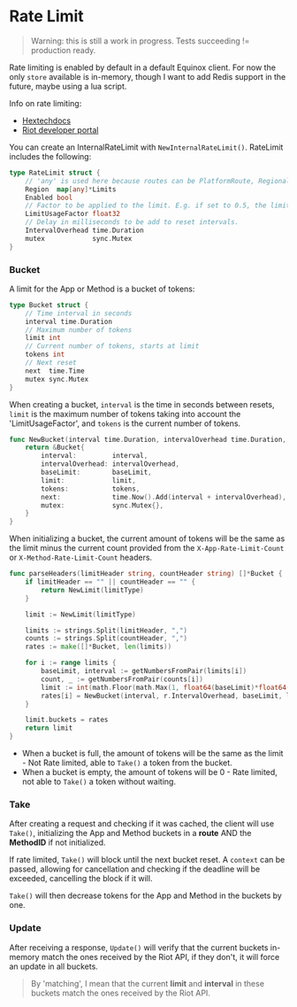 # Rate Limit

> Warning: this is still a work in progress. Tests succeeding != production ready.

Rate limiting is enabled by default in a default Equinox client. For now the only `store` available is in-memory, though I want to add Redis support in the future, maybe using a lua script.

Info on rate limiting:

- [Hextechdocs](https://hextechdocs.dev/rate-limiting/)
- [Riot developer portal](https://developer.riotgames.com/docs/portal#web-apis_rate-limiting)

You can create an InternalRateLimit with `NewInternalRateLimit()`. RateLimit includes the following:

```go
type RateLimit struct {
	// 'any' is used here because routes can be PlatformRoute, RegionalRoute...
	Region  map[any]*Limits
	Enabled bool
	// Factor to be applied to the limit. E.g. if set to 0.5, the limit will be reduced by 50%.
	LimitUsageFactor float32
	// Delay in milliseconds to be add to reset intervals.
	IntervalOverhead time.Duration
	mutex            sync.Mutex
}
```

### Bucket

A limit for the App or Method is a bucket of tokens:

```go
type Bucket struct {
	// Time interval in seconds
	interval time.Duration
	// Maximum number of tokens
	limit int
	// Current number of tokens, starts at limit
	tokens int
	// Next reset
	next  time.Time
	mutex sync.Mutex
}
```

When creating a bucket, `interval` is the time in seconds between resets, `limit` is the maximum number of tokens taking into account the 'LimitUsageFactor', and `tokens` is the current number of tokens.

```go
func NewBucket(interval time.Duration, intervalOverhead time.Duration, baseLimit int, limit int, tokens int) *Bucket {
	return &Bucket{
		interval:         interval,
		intervalOverhead: intervalOverhead,
		baseLimit:        baseLimit,
		limit:            limit,
		tokens:           tokens,
		next:             time.Now().Add(interval + intervalOverhead),
		mutex:            sync.Mutex{},
	}
}
```

When initializing a bucket, the current amount of tokens will be the same as the limit minus the current count provided from the `X-App-Rate-Limit-Count` or `X-Method-Rate-Limit-Count` headers.

```go
func parseHeaders(limitHeader string, countHeader string) []*Bucket {
	if limitHeader == "" || countHeader == "" {
		return NewLimit(limitType)
	}

	limit := NewLimit(limitType)

	limits := strings.Split(limitHeader, ",")
	counts := strings.Split(countHeader, ",")
	rates := make([]*Bucket, len(limits))

	for i := range limits {
		baseLimit, interval := getNumbersFromPair(limits[i])
		count, _ := getNumbersFromPair(counts[i])
		limit := int(math.Floor(math.Max(1, float64(baseLimit)*float64(r.LimitUsageFactor))))
		rates[i] = NewBucket(interval, r.IntervalOverhead, baseLimit, limit, limit-count)
	}

	limit.buckets = rates
	return limit
}
```

- When a bucket is full, the amount of tokens will be the same as the limit - Not Rate limited, able to `Take()` a token from the bucket.
- When a bucket is empty, the amount of tokens will be 0 - Rate limited, not able to `Take()` a token without waiting.

### Take

After creating a request and checking if it was cached, the client will use `Take()`, initializing the App and Method buckets in a **route** AND the **MethodID** if not initialized.

If rate limited, `Take()` will block until the next bucket reset. A `context` can be passed, allowing for cancellation and checking if the deadline will be exceeded, cancelling the block if it will.

`Take()` will then decrease tokens for the App and Method in the buckets by one.

### Update

After receiving a response, `Update()` will verify that the current buckets in-memory match the ones received by the Riot API, if they don't, it will force an update in all buckets.

> By 'matching', I mean that the current **limit** and **interval** in these buckets match the ones received by the Riot API.
